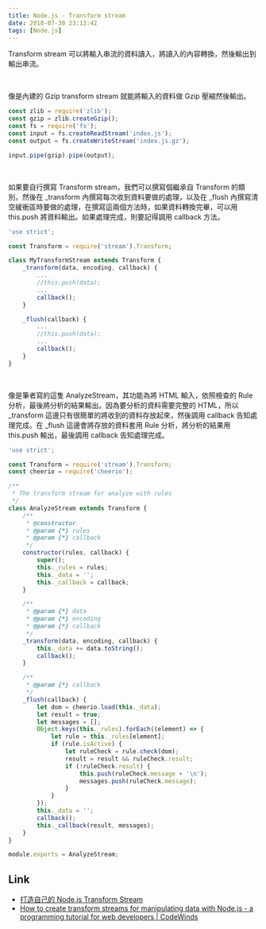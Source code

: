 ```yaml
---
title: Node.js - Transform stream
date: 2018-07-30 23:13:42
tags: [Node.js]
---
```


Transform stream 可以將輸入串流的資料讀入，將讀入的內容轉換，然後輸出到輸出串流。  

<!-- More -->

<br/>


像是內建的 Gzip transform stream 就能將輸入的資料做 Gzip 壓縮然後輸出。  

```js
const zlib = require('zlib');
const gzip = zlib.createGzip();
const fs = require('fs');
const input = fs.createReadStream('index.js');
const output = fs.createWriteStream('index.js.gz');

input.pipe(gzip).pipe(output);
```

<br/>


如果要自行撰寫 Transform stream，我們可以撰寫個繼承自 Transform 的類別，然後在 _transform 內撰寫每次收到資料要做的處理，以及在 _flush 內撰寫清空緩衝區時要做的處理，在撰寫這兩個方法時，如果資料轉換完畢，可以用 this.push 將資料輸出。如果處理完成，則要記得調用 callback 方法。  

```js
'use strict';

const Transform = require('stream').Transform;

class MyTransformStream extends Transform {  
    _transform(data, encoding, callback) {
        ...
        //this.push(data);
        ...
        callback();
    }

    _flush(callback) {
        ...
        //this.push(data);
        ...
        callback();
    }
}
```

<br/>


像是筆者寫的這隻 AnalyzeStream，其功能為將 HTML 輸入，依照檢查的 Rule 分析，最後將分析的結果輸出。因為要分析的資料需要完整的 HTML，所以 _transform 這邊只有很簡單的將收到的資料存放起來，然後調用 callback 告知處理完成。在 _flush 這邊會將存放的資料套用 Rule 分析，將分析的結果用 this.push 輸出，最後調用 callback 告知處理完成。    

```js
'use strict';

const Transform = require('stream').Transform;
const cheerio = require('cheerio');

/**
 * The transform stream for analyze with rules
 */
class AnalyzeStream extends Transform {
    /**
     * @constructor
     * @param {*} rules
     * @param {*} callback
     */
    constructor(rules, callback) {
        super();
        this._rules = rules;
        this._data = '';
        this._callback = callback;
    }

    /**
     * @param {*} data
     * @param {*} encoding
     * @param {*} callback
     */
    _transform(data, encoding, callback) {
        this._data += data.toString();
        callback();
    }

    /**
     * @param {*} callback
     */
    _flush(callback) {
        let dom = cheerio.load(this._data);
        let result = true;
        let messages = [];
        Object.keys(this._rules).forEach((element) => {
            let rule = this._rules[element];
            if (rule.isActive) {
                let ruleCheck = rule.check(dom);
                result = result && ruleCheck.result;
                if (!ruleCheck.result) {
                    this.push(ruleCheck.message + '\n');
                    messages.push(ruleCheck.message);
                }
            }
        });
        this._data = '';
        callback();
        this._callback(result, messages);
    }
}

module.exports = AnalyzeStream;
```

Link
----
* [打造自己的 Node.js Transform Stream](http://fred-zone.blogspot.com/2017/09/nodejs-transform-stream.html)
* [How to create transform streams for manipulating data with Node.js - a programming tutorial for web developers | CodeWinds](http://codewinds.com/blog/2013-08-20-nodejs-transform-streams.html)
